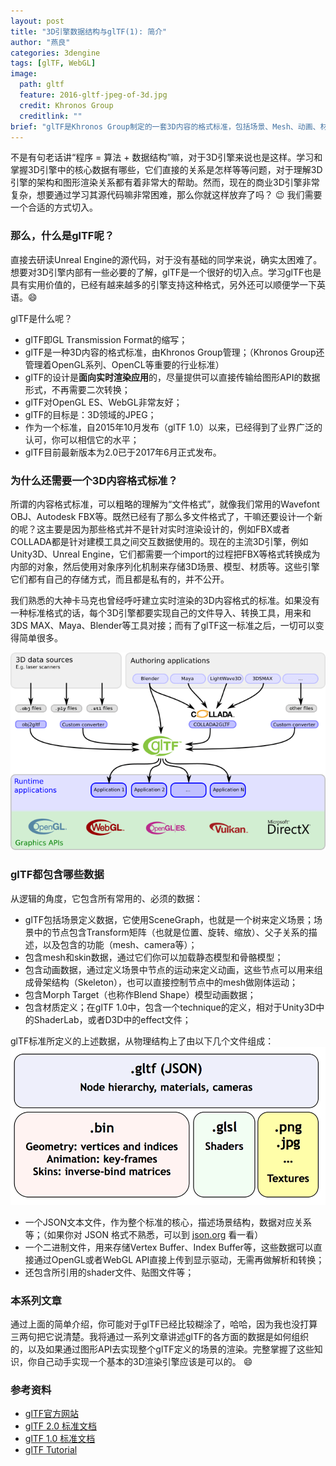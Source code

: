 ```yaml
---
layout: post
title: "3D引擎数据结构与glTF(1): 简介"
author: "燕良"
categories: 3dengine
tags: [glTF, WebGL]
image:
  path: gltf
  feature: 2016-gltf-jpeg-of-3d.jpg
  credit: Khronos Group
  creditlink: ""
brief: "glTF是Khronos Group制定的一套3D内容的格式标准，包括场景、Mesh、动画、材质等方面。通过学习它，可以对3D引擎中的核心数据结构有一个基础的的理解，对于深入掌握3D引擎技术有很大的帮助。"
---
```


不是有句老话讲“程序 = 算法 + 数据结构”嘛，对于3D引擎来说也是这样。学习和掌握3D引擎中的核心数据有哪些，它们直接的关系是怎样等等问题，对于理解3D引擎的架构和图形渲染关系都有着非常大的帮助。然而，现在的商业3D引擎非常复杂，想要通过学习其源代码嘛非常困难，那么你就这样放弃了吗？ :wink: 我们需要一个合适的方式切入。  
  
### 那么，什么是glTF呢？  

直接去研读Unreal Engine的源代码，对于没有基础的同学来说，确实太困难了。想要对3D引擎内部有一些必要的了解，glTF是一个很好的切入点。学习glTF也是具有实用价值的，已经有越来越多的引擎支持这种格式，另外还可以顺便学一下英语。:smile:

glTF是什么呢？  
* glTF即GL Transmission Format的缩写；
* glTF是一种3D内容的格式标准，由Khronos Group管理；（Khronos Group还管理着OpenGL系列、OpenCL等重要的行业标准）
* glTF的设计是**面向实时渲染应用**的，尽量提供可以直接传输给图形API的数据形式，不再需要二次转换；
* glTF对OpenGL ES、WebGL非常友好；
* glTF的目标是：3D领域的JPEG；
* 作为一个标准，自2015年10月发布（glTF 1.0）以来，已经得到了业界广泛的认可，你可以相信它的水平；
* glTF目前最新版本为2.0已于2017年6月正式发布。

### 为什么还需要一个3D内容格式标准？

所谓的内容格式标准，可以粗略的理解为“文件格式”，就像我们常用的Wavefont OBJ、Autodesk FBX等。既然已经有了那么多文件格式了，干嘛还要设计一个新的呢？这主要是因为那些格式并不是针对实时渲染设计的，例如FBX或者COLLADA都是针对建模工具之间交互数据使用的。现在的主流3D引擎，例如Unity3D、Unreal Engine，它们都需要一个import的过程把FBX等格式转换成为内部的对象，然后使用对象序列化机制来存储3D场景、模型、材质等。这些引擎它们都有自己的存储方式，而且都是私有的，并不公开。

我们熟悉的大神卡马克也曾经呼吁建立实时渲染的3D内容格式的标准。如果没有一种标准格式的话，每个3D引擎都要实现自己的文件导入、转换工具，用来和3DS MAX、Maya、Blender等工具对接；而有了glTF这一标准之后，一切可以变得简单很多。
  
![contentPipelineWithGltf](/assets/img/gltf/2017-contentPipelineWithGltf.png)  

### glTF都包含哪些数据

从逻辑的角度，它包含所有常用的、必须的数据：
* glTF包括场景定义数据，它使用SceneGraph，也就是一个树来定义场景；场景中的节点包含Transform矩阵（也就是位置、旋转、缩放）、父子关系的描述，以及包含的功能（mesh、camera等）；
* 包含mesh和skin数据，通过它们你可以加载静态模型和骨骼模型；
* 包含动画数据，通过定义场景中节点的运动来定义动画，这些节点可以用来组成骨架结构（Skeleton），也可以直接控制节点中的mesh做刚体运动；
* 包含Morph Target（也称作Blend Shape）模型动画数据；
* 包含材质定义；在glTF 1.0中，包含一个technique的定义，相对于Unity3D中的ShaderLab，或者D3D中的effect文件；

glTF标准所定义的上述数据，从物理结构上了由以下几个文件组成：  
![gltf-bin-glsl-png](/assets/img/gltf/2017-gltf-files.png)  
* 一个JSON文本文件，作为整个标准的核心，描述场景结构，数据对应关系等；（如果你对 JSON 格式不熟悉，可以到 [json.org](http://json.org/json-zh.html) 看一看）
* 一个二进制文件，用来存储Vertex Buffer、Index Buffer等，这些数据可以直接通过OpenGL或者WebGL API直接上传到显示驱动，无需再做解析和转换；
* 还包含所引用的shader文件、贴图文件等；
  
### 本系列文章

通过上面的简单介绍，你可能对于glTF已经比较糊涂了，哈哈，因为我也没打算三两句把它说清楚。我将通过一系列文章讲述glTF的各方面的数据是如何组织的，以及如果通过图形API去实现整个glTF定义的场景的渲染。完整掌握了这些知识，你自己动手实现一个基本的3D渲染引擎应该是可以的。 :smile:

### 参考资料
* [glTF官方网站](https://www.khronos.org/gltf)
* [glTF 2.0 标准文档](https://github.com/KhronosGroup/glTF/blob/master/specification/2.0/README.md)
* [glTF 1.0 标准文档](https://github.com/KhronosGroup/glTF/blob/master/specification/1.0/README.md)
* [glTF Tutorial](https://github.com/KhronosGroup/glTF-Tutorials/blob/master/gltfTutorial/README.md)
